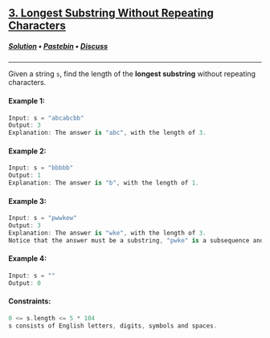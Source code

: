 ## [3. Longest Substring Without Repeating Characters](https://leetcode.com/problems/longest-substring-without-repeating-characters/)

##### [Solution](https://git.io/JEYyT) • [Pastebin](https://pastebin.com/15wExPdq) • [Discuss](https://leetcode.com/problems/longest-substring-without-repeating-characters/discuss/1134880/Swift%3A-Longest-Substring-Without-Repeating-Characters)

---

Given a string ```s```, find the length of the **longest substring** without repeating characters.

#### Example 1:
```swift
Input: s = "abcabcbb"
Output: 3
Explanation: The answer is "abc", with the length of 3.
```

#### Example 2:
```swift
Input: s = "bbbbb"
Output: 1
Explanation: The answer is "b", with the length of 1.
```

#### Example 3:
```swift
Input: s = "pwwkew"
Output: 3
Explanation: The answer is "wke", with the length of 3.
Notice that the answer must be a substring, "pwke" is a subsequence and not a substring.
```

#### Example 4:
```swift
Input: s = ""
Output: 0
```

#### Constraints:
```swift
0 <= s.length <= 5 * 104
s consists of English letters, digits, symbols and spaces.
```